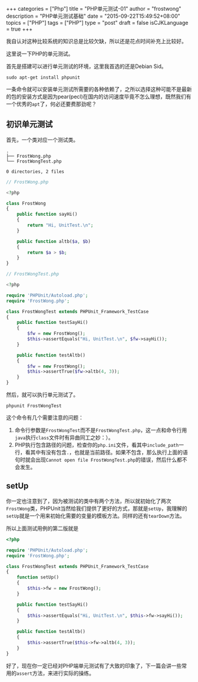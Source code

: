 +++
categories = ["Php"]
title  = "PHP单元测试-01"
author = "frostwong"
description = "PHP单元测试基础"
date = "2015-09-22T15:49:52+08:00"
topics = ["PHP"]
tags = ["PHP"]
type = "post"
draft = false
isCJKLanguage = true
+++

我自认对这种比较系统的知识总是比较欠缺，所以还是花点时间补充上比较好。

这里说一下PHP的单元测试。

首先是搭建可以进行单元测试的环境，这里我首选的还是Debian Sid。

```
sudo apt-get install phpunit
```

一条命令就可以安装单元测试所需要的各种依赖了，之所以选择这种可能不是最新的包的安装方式是因为pear(pecl)在国内的访问速度毕竟不怎么理想，既然我们有一个优秀的`apt`了，何必还要费那劲呢？

## 初识单元测试

首先，一个类对应一个测试类。

```
.
├── FrostWong.php
└── FrostWongTest.php

0 directories, 2 files
```

```php
// FrostWong.php

<?php

class FrostWong
{
    public function sayHi()
    {
        return "Hi, UnitTest.\n";
    }

    public function altb($a, $b)
    {
        return $a > $b;
    }
}
```

```php
// FrostWongTest.php

<?php

require 'PHPUnit/Autoload.php';
require 'FrostWong.php';

class FrostWongTest extends PHPUnit_Framework_TestCase
{
    public function testSayHi()
    {
        $fw = new FrostWong();
        $this->assertEquals("Hi, UnitTest.\n", $fw->sayHi());
    }

    public function testAltb()
    {
        $fw = new FrostWong();
        $this->assertTrue($fw->altb(4, 3));
    }
}
```

然后，就可以执行单元测试了。

`phpunit FrostWongTest`

这个命令有几个需要注意的问题：

1. 命令行参数是`FrostWongTest`而不是`FrostWongTest.php`，这一点和命令行用`java`执行`class`文件时有异曲同工之妙：）。
2. PHP执行包含路径的问题，检查你的`php.ini`文件，看其中`include_path`一行，看其中有没有包含`.`，也就是当前路径。如果不包含，那么执行上面的语句时就会出现`Cannot open file FrostWongTest.php`的错误，然后什么都不会发生。

## setUp

你一定也注意到了，因为被测试的类中有两个方法，所以就初始化了两次`FrostWong`类，PHPUnit当然给我们提供了更好的方式，那就是`setUp`，我理解的`setUp`就是一个用来初始化需要的变量的模板方法。同样的还有`tearDown`方法。

所以上面测试用例的第二版就是

```php
<?php

require 'PHPUnit/Autoload.php';
require 'FrostWong.php';

class FrostWongTest extends PHPUnit_Framework_TestCase
{
    function setUp()
    {
        $this->fw = new FrostWong();
    }

    public function testSayHi()
    {
        $this->assertEquals("Hi, UnitTest.\n", $this->fw->sayHi());
    }

    public function testAltb()
    {
        $this->assertTrue($this->fw->altb(4, 3));
    }
}
```

好了，现在你一定已经对PHP端单元测试有了大致的印象了，下一篇会讲一些常用的`assert`方法，来进行实际的操练。
